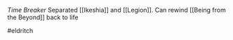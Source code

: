 *Time Breaker*
Separated [[Ikeshia]] and [[Legion]]. Can rewind [[Being from the Beyond]] back to life

#eldritch
